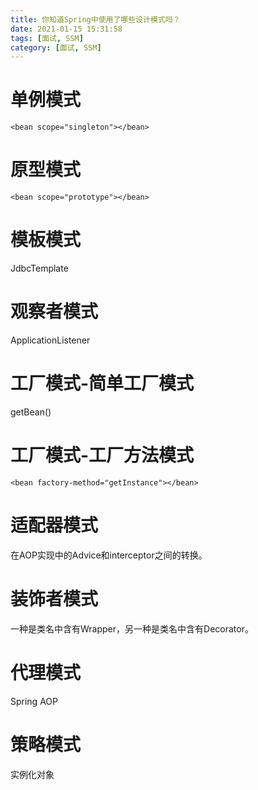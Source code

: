 ```yaml
---
title: 你知道Spring中使用了哪些设计模式吗？
date: 2021-01-15 15:31:58
tags: [面试, SSM]
category: [面试, SSM]
---
```


# 单例模式

`<bean scope="singleton"></bean>`
 
# 原型模式

`<bean scope="prototype"></bean>`
 
# 模板模式 

JdbcTemplate 

# 观察者模式 

ApplicationListener 

# 工厂模式-简单工厂模式 

getBean()

# 工厂模式-工厂方法模式 

`<bean factory-method="getInstance"></bean>` 

# 适配器模式  

在AOP实现中的Advice和interceptor之间的转换。

# 装饰者模式

一种是类名中含有Wrapper，另一种是类名中含有Decorator。
  
# 代理模式 

Spring AOP
 
# 策略模式

实例化对象
